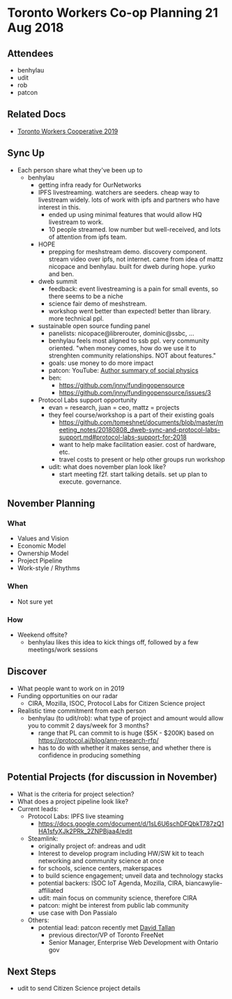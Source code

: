 Toronto Workers Co-op Planning 21 Aug 2018 
==========================================

## Attendees

- benhylau
- udit
- rob
- patcon

## Related Docs

- [Toronto Workers Cooperative 2019](https://hackmd.io/BqPYmfK1RfCRG7Yi_aEk0A)

## Sync Up

- Each person share what they've been up to
    - benhylau
        - getting infra ready for OurNetworks
        - IPFS livestreaming. watchers are seeders. cheap way to livestream widely. lots of work with ipfs and partners who have interest in this.
            - ended up using minimal features that would allow HQ livestream to work.
            - 10 people streamed. low number but well-received, and lots of attention from ipfs team.
        - HOPE
            - prepping for meshstream demo. discovery component. stream video over ipfs, not internet. came from idea of mattz nicopace and benhylau. built for dweb during hope. yurko and ben.
        - dweb summit
            - feedback: event livestreaming is a pain for small events, so there seems to be a niche
            - science fair demo of meshstream.
            - workshop went better than expected! better than library. more technical ppl.
        - sustainable open source funding panel
            - panelists: nicopace@librerouter, dominic@ssbc, ...
            - benhylau feels most aligned to ssb ppl. very community oriented. "when money comes, how do we use it to strenghten community relationships. NOT about features."
            - goals: use money to do more impact
            - patcon: YouTube: [Author summary of social physics](https://www.youtube.com/watch?v=HMBl0ttu-Ow)
            - ben:
                - https://github.com/jnny/fundingopensource
                - https://github.com/jnny/fundingopensource/issues/3
        - Protocol Labs support opportunity
            - evan = research, juan = ceo, mattz = projects
            - they feel course/workshop is a part of their existing goals
                - https://github.com/tomeshnet/documents/blob/master/meeting_notes/20180808_dweb-sync-and-protocol-labs-support.md#protocol-labs-support-for-2018
                - want to help make facilitation easier. cost of hardware, etc.
                - travel costs to present or help other groups run workshop
            - udit: what does november plan look like?
                - start meeting f2f. start talking details. set up plan to execute. governance.

## November Planning

### What

- Values and Vision
- Economic Model
- Ownership Model
- Project Pipeline
- Work-style / Rhythms

### When

- Not sure yet

### How

- Weekend offsite?
    - benhylau likes this idea to kick things off, followed by a few meetings/work sessions 

## Discover

- What people want to work on in 2019
- Funding opportunities on our radar
    - CIRA, Mozilla, ISOC, Protocol Labs for Citizen Science project
- Realistic time commitment from each person
    - benhylau (to udit/rob): what type of project and amount would allow you to commit 2 days/week for 3 months?
        - range that PL can commit to is huge ($5K - $200K) based on https://protocol.ai/blog/ann-research-rfp/
        - has to do with whether it makes sense, and whether there is confidence in producing something

## Potential Projects (for discussion in November)

- What is the criteria for project selection?
- What does a project pipeline look like?
- Current leads:
    - Protocol Labs: IPFS live steaming
        - https://docs.google.com/document/d/1sL6U6schDFQbkT787zQ1HA1sfyXJk2PRk_2ZNPBjaa4/edit
    - Steamlink:
        - originally project of: andreas and udit
        - Interest to develop program including HW/SW kit to teach networking and community science at once
        - for schools, science centers, makerspaces
        - to build science engagement; unveil data and technology stacks
        - potential backers: ISOC IoT Agenda, Mozilla, CIRA, biancawylie-affiliated
        - udit: main focus on community science, therefore CIRA
        - patcon: might be interest from public lab community
        - use case with Don Passialo
    - Others:
        - potential lead: patcon recently met [David Tallan](https://www.linkedin.com/in/davidtallan/)
            - previous director/VP of Toronto FreeNet
            - Senior Manager, Enterprise Web Development with Ontario gov

## Next Steps

- udit to send Citizen Science project details
